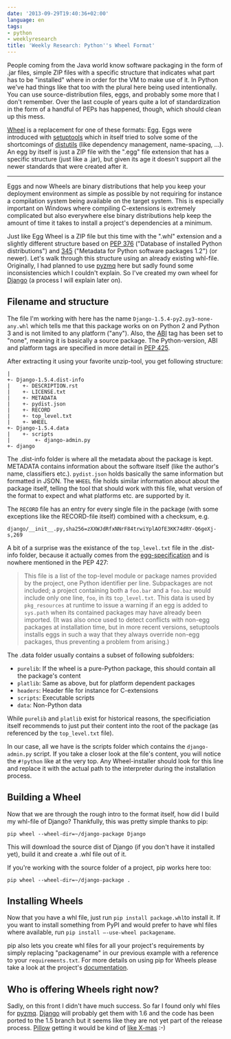 ```yaml
---
date: '2013-09-29T19:40:36+02:00'
language: en
tags:
- python
- weeklyresearch
title: 'Weekly Research: Python''s Wheel Format'
---
```



People coming from the Java world know software packaging in the form of .jar files, simple ZIP files with a specific structure that indicates what part has to be "installed" where in order for the VM to make use of it. In Python we've had things like that too with the plural here being used intentionally. You can use source-distribution files, eggs, and probably some more that I don't remember. Over the last couple of years quite a lot of standardization in the form of a handful of PEPs has happened, though, which should clean up this mess.

[Wheel][pep 427] is a replacement for one of these formats: Egg. Eggs were introduced with [setuptools][] which in itself tried to solve some of the shortcomings of [distutils][] (like dependency management, name-spacing, ...). An egg by itself is just a ZIP file with the ".egg" file extension that has a specific structure (just like a .jar), but given its age it doesn't support all the newer standards that were created after it.

---------------------------------------------------------------------------------------------

Eggs and now Wheels are binary distributions that help you keep your deployment environment as simple as possible by not requiring for instance a compilation system being available on the target system. This is especially important on Windows where compiling C-extensions is extremely complicated but also everywhere else binary distributions help keep the amount of time it takes to install a project's dependencies at a minimum.

Just like Egg Wheel is a ZIP file but this time with the ".whl" extension and a slightly different structure based on [PEP 376][] ("Database of installed Python distributions") and [345][pep 345] ("Metadata for Python software packages 1.2") (or newer). Let's walk through this structure using an already existing whl-file. Originally, I had planned to use [pyzmq][] here but sadly found some inconsistencies which I couldn't explain. So I've created my own wheel for [Django][] (a process I will explain later on).

## Filename and structure

The file I'm working with here has the name `Django-1.5.4-py2.py3-none-any.whl` which tells me that this package works on on Python 2 and Python 3 and is not limited to any platform ("any"). Also, the [ABI][] tag has been set to "none", meaning it is basically a source package. The Python-version, ABI and platform tags are specified in more detail in [PEP 425][].

After extracting it using your favorite unzip-tool, you get following structure:

```
|
+- Django-1.5.4.dist-info
|    +- DESCRIPTION.rst
|    +- LICENSE.txt
|    +- METADATA
|    +- pydist.json
|    +- RECORD
|    +- top_level.txt
|    +- WHEEL
+- Django-1.5.4.data
|    +- scripts
|        +- django-admin.py
+- django
```

The .dist-info folder is where all the metadata about the package is kept. METADATA contains information about the software itself (like the author's name, classifiers etc.). `pydist.json` holds basically the same information but formatted in JSON. The `WHEEL` file holds similar information about about the package itself, telling the tool that should work with this file, what version of the format to expect and what platforms etc. are supported by it.

The `RECORD` file has an entry for every single file in the package (with some exceptions like the RECORD-file itself) combined with a checksum, e.g.

```
django/__init__.py,sha256=zXXWJdRfxNNrF84trwiYplAOfE3KK74dRY-Q6geXj-s,269
```

A bit of a surprise was the existance of the `top_level.txt` file in the .dist-info folder, because it actually comes from the [egg-specification](http://svn.python.org/projects/sandbox/trunk/setuptools/doc/formats.txt) and is nowhere mentioned in the PEP 427:

> This file is a list of the top-level module or package names provided by the project, one Python identifier per line.
> Subpackages are not included; a project containing both a ``foo.bar`` and a ``foo.baz`` would include only one line, ``foo``, in its ``top_level.txt``.
> This data is used by ``pkg_resources`` at runtime to issue a warning if an egg is added to ``sys.path`` when its contained packages may have already been imported.
> (It was also once used to detect conflicts with non-egg packages at installation time, but in more recent versions, setuptools installs eggs in such a way that they always override non-egg packages, thus preventing a problem from arising.) 

The .data folder usually contains a subset of following subfolders:

* `purelib`: If the wheel is a pure-Python package, this should contain all the package's content
* `platlib`: Same as above, but for platform dependent packages
* `headers`: Header file for instance for C-extensions
* `scripts`: Executable scripts
* `data`: Non-Python data

While `purelib` and `platlib` exist for historical reasons, the specificiation itself recommends to just put their content into the root of the package (as referenced by the `top_level.txt` file).

In our case, all we have is the scripts folder which contains the `django-admin.py` script. If you take a closer look at the file's content, you will notice the `#!python` like at the very top. Any Wheel-installer should look for this line and replace it with the actual path to the interpreter during the installation process.

## Building a Wheel

Now that we are through the rough intro to the format itself, how did I build my whl-file of Django? Thankfully, this was pretty simple thanks to pip:

```
pip wheel --wheel-dir=~/django-package Django
```

This will download the source dist of Django (if you don't have it installed yet), build it and create a .whl file out of it.

If you're working with the source folder of a project, pip works here too:

```
pip wheel --wheel-dir=~/django-package .
```


## Installing Wheels

Now that you have a whl file, just run `pip install package.whl`to install it. If you want to install something from PyPI and would prefer to have whl files where available, run `pip install —-use-wheel packagename`.

pip also lets you create whl files for all your project's requirements by simply replacing "packagename" in our previous example with a reference to your `requirements.txt`. For more details on using pip for Wheels please take a look at the project's [documentation](http://www.pip-installer.org/en/latest/cookbook.html#building-and-installing-wheels).

## Who is offering Wheels right now?

Sadly, on this front I didn't have much success. So far I found only whl files for [pyzmq][]. [Django](https://code.djangoproject.com/ticket/19252) will probably get them with 1.6 and the code has been ported to the 1.5 branch but it seems like they are not yet part of the release process. [Pillow][] getting it would be kind of [like X-mas](https://github.com/python-imaging/Pillow/issues/310) :-)

[pep 376]: http://www.python.org/dev/peps/pep-0376/
[pep 345]: http://www.python.org/dev/peps/pep-0345/
[pep 427]: http://www.python.org/dev/peps/pep-0427/
[pep 426]: http://www.python.org/dev/peps/pep-0426/
[pep 425]: http://www.python.org/dev/peps/pep-0425/
[abi]: http://stackoverflow.com/questions/2171177/what-is-application-binary-interface-abi
[setuptools]: https://pypi.python.org/pypi/setuptools
[distutils]: http://docs.python.org/2/distutils/
[pyzmq]: https://github.com/zeromq/pyzmq
[django]: https://www.djangoproject.com/
[pillow]: https://pypi.python.org/pypi/Pillow
